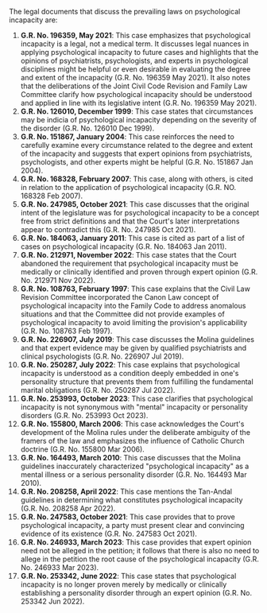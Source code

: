 <p>The legal documents that discuss the prevailing laws on psychological incapacity are:</p>
<ol>
<li><strong>G.R. No. 196359, May 2021</strong>: This case emphasizes that psychological incapacity is a legal, not a medical term. It discusses legal nuances in applying psychological incapacity to future cases and highlights that the opinions of psychiatrists, psychologists, and experts in psychological disciplines might be helpful or even desirable in evaluating the degree and extent of the incapacity (G.R. No. 196359 May 2021). It also notes that the deliberations of the Joint Civil Code Revision and Family Law Committee clarify how psychological incapacity should be understood and applied in line with its legislative intent (G.R. No. 196359 May 2021).</li>
<li><strong>G.R. No. 126010, December 1999</strong>: This case states that circumstances may be indicia of psychological incapacity depending on the severity of the disorder (G.R. No. 126010 Dec 1999).</li>
<li><strong>G.R. No. 151867, January 2004</strong>: This case reinforces the need to carefully examine every circumstance related to the degree and extent of the incapacity and suggests that expert opinions from psychiatrists, psychologists, and other experts might be helpful (G.R. No. 151867 Jan 2004).</li>
<li><strong>G.R. No. 168328, February 2007</strong>: This case, along with others, is cited in relation to the application of psychological incapacity (G.R. NO. 168328 Feb 2007).</li>
<li><strong>G.R. No. 247985, October 2021</strong>: This case discusses that the original intent of the legislature was for psychological incapacity to be a concept free from strict definitions and that the Court's later interpretations appear to contradict this (G.R. No. 247985 Oct 2021).</li>
<li><strong>G.R. No. 184063, January 2011</strong>: This case is cited as part of a list of cases on psychological incapacity (G.R. No. 184063 Jan 2011).</li>
<li><strong>G.R. No. 212971, November 2022</strong>: This case states that the Court abandoned the requirement that psychological incapacity must be medically or clinically identified and proven through expert opinion (G.R. No. 212971 Nov 2022).</li>
<li><strong>G.R. No. 108763, February 1997</strong>: This case explains that the Civil Law Revision Committee incorporated the Canon Law concept of psychological incapacity into the Family Code to address anomalous situations and that the Committee did not provide examples of psychological incapacity to avoid limiting the provision's applicability (G.R. No. 108763 Feb 1997).</li>
<li><strong>G.R. No. 226907, July 2019</strong>: This case discusses the Molina guidelines and that expert evidence may be given by qualified psychiatrists and clinical psychologists (G.R. No. 226907 Jul 2019).</li>
<li><strong>G.R. No. 250287, July 2022</strong>: This case explains that psychological incapacity is understood as a condition deeply embedded in one's personality structure that prevents them from fulfilling the fundamental marital obligations (G.R. No. 250287 Jul 2022).</li>
<li><strong>G.R. No. 253993, October 2023</strong>: This case clarifies that psychological incapacity is not synonymous with "mental" incapacity or personality disorders (G.R. No. 253993 Oct 2023).</li>
<li><strong>G.R. No. 155800, March 2006</strong>: This case acknowledges the Court's development of the Molina rules under the deliberate ambiguity of the framers of the law and emphasizes the influence of Catholic Church doctrine (G.R. No. 155800 Mar 2006).</li>
<li><strong>G.R. No. 164493, March 2010</strong>: This case discusses that the Molina guidelines inaccurately characterized "psychological incapacity" as a mental illness or a serious personality disorder (G.R. No. 164493 Mar 2010).</li>
<li><strong>G.R. No. 208258, April 2022</strong>: This case mentions the Tan-Andal guidelines in determining what constitutes psychological incapacity (G.R. No. 208258 Apr 2022).</li>
<li><strong>G.R. No. 247583, October 2021</strong>: This case provides that to prove psychological incapacity, a party must present clear and convincing evidence of its existence (G.R. No. 247583 Oct 2021).</li>
<li><strong>G.R. No. 246933, March 2023</strong>: This case provides that expert opinion need not be alleged in the petition; it follows that there is also no need to allege in the petition the root cause of the psychological incapacity (G.R. No. 246933 Mar 2023).</li>
<li><strong>G.R. No. 253342, June 2022</strong>: This case states that psychological incapacity is no longer proven merely by medically or clinically establishing a personality disorder through an expert opinion (G.R. No. 253342 Jun 2022).</li>
</ol>
